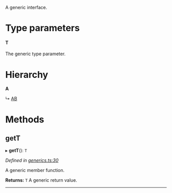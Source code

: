 

A generic interface.

# Type parameters
#### T 

The generic type parameter.

# Hierarchy

**A**

↳  [AB](_generics_.ab.md)

# Methods

<a id="gett"></a>

##  getT

▸ **getT**(): `T`

*Defined in [generics.ts:30](https://github.com/tgreyjs/typedoc-plugin-markdown/blob/master/test/src/generics.ts#L30)*

A generic member function.

**Returns:** `T`
A generic return value.

___

